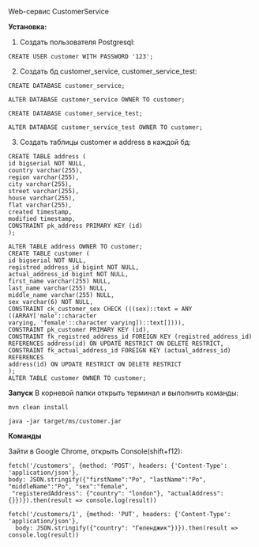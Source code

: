 Web-сервис CustomerService

**Установка:**
1. Создать пользователя Postgresql:

`CREATE USER customer WITH PASSWORD '123';`

2. Создать бд customer_service, customer_service_test:

`CREATE DATABASE customer_service;`

`ALTER DATABASE customer_service OWNER TO customer;`

`CREATE DATABASE customer_service_test;`

`ALTER DATABASE customer_service_test OWNER TO customer;`

3. Создать таблицы customer и address в каждой бд:

```
CREATE TABLE address (
id bigserial NOT NULL,
country varchar(255),
region varchar(255),
city varchar(255),
street varchar(255),
house varchar(255),
flat varchar(255),
created timestamp,
modified timestamp,
CONSTRAINT pk_address PRIMARY KEY (id)
);
```
```
ALTER TABLE address OWNER TO customer;
CREATE TABLE customer (
id bigserial NOT NULL,
registred_address_id bigint NOT NULL,
actual_address_id bigint NOT NULL,
first_name varchar(255) NULL,
last_name varchar(255) NULL,
middle_name varchar(255) NULL,
sex varchar(6) NOT NULL,
CONSTRAINT ck_customer_sex CHECK (((sex)::text = ANY ((ARRAY['male'::character
varying, 'female'::character varying])::text[]))),
CONSTRAINT pk_customer PRIMARY KEY (id),
CONSTRAINT fk_registred_address_id FOREIGN KEY (registred_address_id)
REFERENCES address(id) ON UPDATE RESTRICT ON DELETE RESTRICT,
CONSTRAINT fk_actual_address_id FOREIGN KEY (actual_address_id) REFERENCES
address(id) ON UPDATE RESTRICT ON DELETE RESTRICT
);
ALTER TABLE customer OWNER TO customer;
```
**Запуск**
В корневой папки открыть терминал и выполнить команды:

`mvn clean install`

`java -jar target/ms/customer.jar`

**Команды**

Зайти в Google Chrome, открыть Console(shift+f12):

```
fetch('/customers', {method: 'POST', headers: {'Content-Type': 'application/json'}, 
body: JSON.stringify({"firstName":"Po", "lastName":"Po", "middleName":"Po", "sex":"female",
 "registeredAddress": {"country": "london"}, "actualAddress": {}})}).then(result => console.log(result))
 ```
```
fetch('/customers/1', {method: 'PUT', headers: {'Content-Type': 'application/json'},
  body: JSON.stringify({"country": "Геленджик"})}).then(result => console.log(result))
```